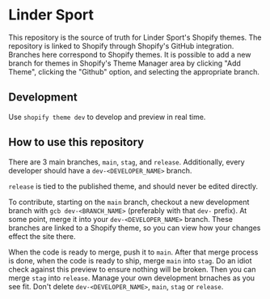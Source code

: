 # Linder Sport

This repository is the source of truth for Linder Sport's Shopify themes. The repository is linked to Shopify through Shopify's GitHub integration. Branches here correspond to Shopify themes. It is possible to add a new branch for themes in Shopify's Theme Manager area by clicking "Add Theme", clicking the "Github" option, and selecting the appropriate branch.

## Development

Use `shopify theme dev` to develop and preview in real time.

## How to use this repository

There are 3 main branches, `main`, `stag`, and `release`. Additionally, every developer should have a `dev-<DEVELOPER_NAME>` branch.

`release` is tied to the published theme, and should never be edited directly.

To contribute, starting on the `main` branch, checkout a new development branch with `gcb dev-<BRANCH_NAME>` (preferably with that `dev-` prefix). At some point, merge it into your `dev-<DEVELOPER_NAME>` branch. These branches are linked to a Shopify theme, so you can view how your changes effect the site there.

When the code is ready to merge, push it to `main`. After that merge process is done, when the code is ready to ship, merge `main` into `stag`. Do an idiot check against this preview to ensure nothing will be broken. Then you can merge `stag` into `release`. Manage your own development brnaches as you see fit. Don't delete `dev-<DEVELOPER_NAME>`, `main`, `stag` or `release`.
